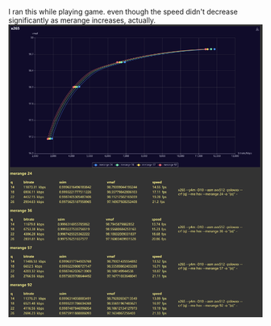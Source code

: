 I ran this while playing game. even though the speed didn't decrease significantly as merange increases, actually.
![img](report.png)